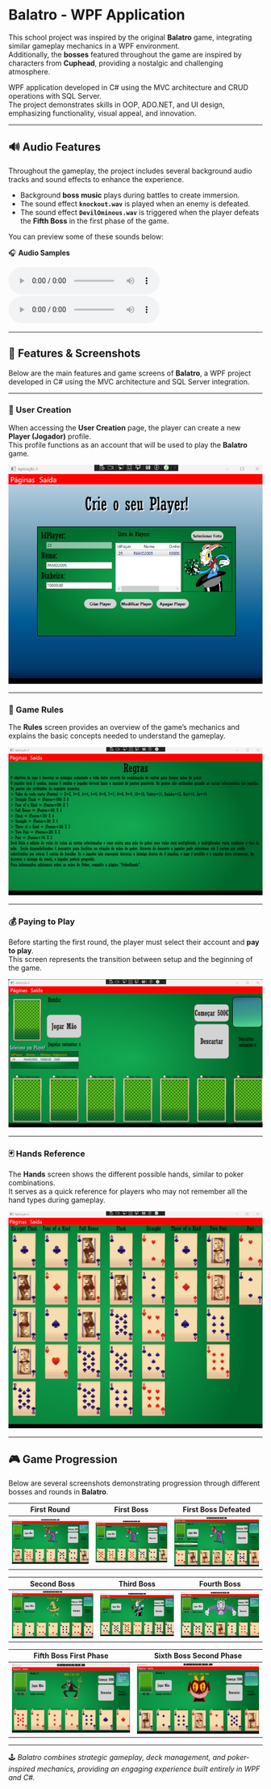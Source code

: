 # Balatro - WPF Application

This school project was inspired by the original **Balatro** game, integrating similar gameplay mechanics in a WPF environment.  
Additionally, the **bosses** featured throughout the game are inspired by characters from **Cuphead**, providing a nostalgic and challenging atmosphere.

WPF application developed in C# using the MVC architecture and CRUD operations with SQL Server.  
The project demonstrates skills in OOP, ADO.NET, and UI design, emphasizing functionality, visual appeal, and innovation.

---

## 🔊 Audio Features

Throughout the gameplay, the project includes several background audio tracks and sound effects to enhance the experience.  
- Background **boss music** plays during battles to create immersion.  
- The sound effect **`knockout.wav`** is played when an enemy is defeated.  
- The sound effect **`DevilOminous.wav`** is triggered when the player defeats the **Fifth Boss** in the first phase of the game.

You can preview some of these sounds below:

🎧 **Audio Samples**

<audio controls>
  <source src="https://raw.githubusercontent.com/PAMD2005/Balatro-WPF/main/Audios/knockout.wav" type="audio/wav">
  Your browser does not support the audio element.
</audio>

<audio controls>
  <source src="https://raw.githubusercontent.com/PAMD2005/Balatro-WPF/main/Audios/DevilOminous.wav" type="audio/wav">
  Your browser does not support the audio element.
</audio>

---

## 🧩 Features & Screenshots

Below are the main features and game screens of **Balatro**, a WPF project developed in C# using the MVC architecture and SQL Server integration.

---

### 👤 User Creation

When accessing the **User Creation** page, the player can create a new **Player (Jogador)** profile.  
This profile functions as an account that will be used to play the **Balatro** game.

![User Creation](Imagens/Balatro_User_Creation.png)

---

### 📜 Game Rules

The **Rules** screen provides an overview of the game’s mechanics and explains the basic concepts needed to understand the gameplay.

![Rules](Imagens/Balatro_Rules.png)

---

### 💰 Paying to Play

Before starting the first round, the player must select their account and **pay to play**.  
This screen represents the transition between setup and the beginning of the game.

![Paying to Play](Imagens/Balatro_Paying_To_Play.png)

---

### 🃏 Hands Reference

The **Hands** screen shows the different possible hands, similar to poker combinations.  
It serves as a quick reference for players who may not remember all the hand types during gameplay.

![Hands](Imagens/Balatro_Hands.png)

---

## 🎮 Game Progression

Below are several screenshots demonstrating progression through different bosses and rounds in **Balatro**.

| First Round | First Boss | First Boss Defeated |
|--------------|-------------|----------------------|
| ![First Round](Imagens/Balatro_First_Round_Played.png) | ![First Boss](Imagens/Balatro_First_Boss.png) | ![Boss Defeated](Imagens/Balatro_First_Boss_Defeated.png) |

| Second Boss | Third Boss | Fourth Boss |
|--------------|-------------|--------------|
| ![Second Boss](Imagens/Balatro_Second_Boss.png) | ![Third Boss](Imagens/Balatro_Third_Boss.png) | ![Fourth Boss](Imagens/Balatro_Fourth_Boss.png) |

| Fifth Boss First Phase | Sixth Boss Second Phase |
|-------------|-------------|
| ![Fifth Boss](Imagens/Balatro_Fifth_Boss.png) | ![Sixth Boss](Imagens/Balatro_Sixth_Boss.png) |

---

🕹️ *Balatro combines strategic gameplay, deck management, and poker-inspired mechanics, providing an engaging experience built entirely in WPF and C#.*
